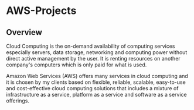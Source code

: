 # AWS-Projects
## Overview
Cloud Computing is the on-demand availability of computing services especially servers, data storage, networking and computing power without direct active management by the user. It is renting resources on another company's computers which is only paid for what is used.

Amazon Web Services (AWS) offers many services in cloud computing and it is chosen by my clients based on flexible, reliable, scalable, easy-to-use and cost-effective cloud computing solutions that includes a mixture of infrastructure as a service, platform as a service and software as a service offerings.
